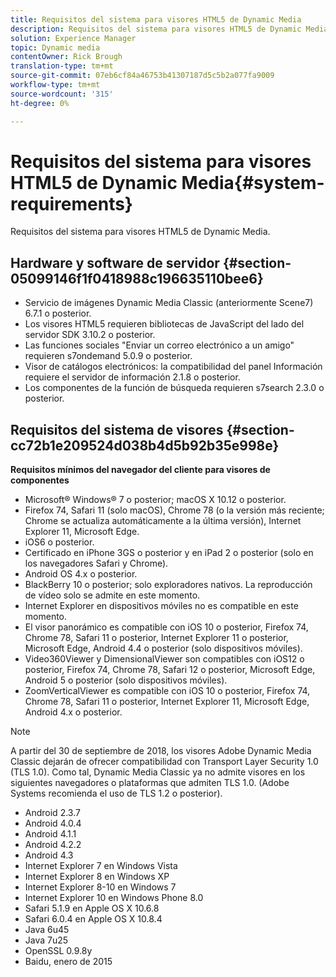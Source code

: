 ```yaml
---
title: Requisitos del sistema para visores HTML5 de Dynamic Media
description: Requisitos del sistema para visores HTML5 de Dynamic Media.
solution: Experience Manager
topic: Dynamic media
contentOwner: Rick Brough
translation-type: tm+mt
source-git-commit: 07eb6cf84a46753b41307187d5c5b2a077fa9009
workflow-type: tm+mt
source-wordcount: '315'
ht-degree: 0%

---
```



# Requisitos del sistema para visores HTML5 de Dynamic Media{#system-requirements}

Requisitos del sistema para visores HTML5 de Dynamic Media.

<!-- Updated January 13, 2021 from https://wiki.corp.adobe.com/pages/viewpage.action?spaceKey=scene7qa&title=s7Viewers%2C+S7SDK%2C+S7OnDemand+Release+Notes - Contact is Sasha -->

## Hardware y software de servidor {#section-05099146f1f0418988c196635110bee6}

* Servicio de imágenes Dynamic Media Classic (anteriormente Scene7) 6.7.1 o posterior.
* Los visores HTML5 requieren bibliotecas de JavaScript del lado del servidor SDK 3.10.2 o posterior.
* Las funciones sociales &quot;Enviar un correo electrónico a un amigo&quot; requieren s7ondemand 5.0.9 o posterior.
* Visor de catálogos electrónicos: la compatibilidad del panel Información requiere el servidor de información 2.1.8 o posterior.
* Los componentes de la función de búsqueda requieren s7search 2.3.0 o posterior.

## Requisitos del sistema de visores {#section-cc72b1e209524d038b4d5b92b35e998e}

**Requisitos mínimos del navegador del cliente para visores de componentes**

* Microsoft® Windows® 7 o posterior; macOS X 10.12 o posterior.
* Firefox 74, Safari 11 (solo macOS), Chrome 78 (o la versión más reciente; Chrome se actualiza automáticamente a la última versión), Internet Explorer 11, Microsoft Edge.
* iOS6 o posterior.
* Certificado en iPhone 3GS o posterior y en iPad 2 o posterior (solo en los navegadores Safari y Chrome).
* Android OS 4.x o posterior.
* BlackBerry 10 o posterior; solo exploradores nativos. La reproducción de vídeo solo se admite en este momento.
* Internet Explorer en dispositivos móviles no es compatible en este momento.
* El visor panorámico es compatible con iOS 10 o posterior, Firefox 74, Chrome 78, Safari 11 o posterior, Internet Explorer 11 o posterior, Microsoft Edge, Android 4.4 o posterior (solo dispositivos móviles).
* Video360Viewer y DimensionalViewer son compatibles con iOS12 o posterior, Firefox 74, Chrome 78, Safari 12 o posterior, Microsoft Edge, Android 5 o posterior (solo dispositivos móviles).
* ZoomVerticalViewer es compatible con iOS 10 o posterior, Firefox 74, Chrome 78, Safari 11 o posterior, Internet Explorer 11, Microsoft Edge, Android 4.x o posterior.

>[!NOTE]
>
>A partir del 30 de septiembre de 2018, los visores Adobe Dynamic Media Classic dejarán de ofrecer compatibilidad con Transport Layer Security 1.0 (TLS 1.0). Como tal, Dynamic Media Classic ya no admite visores en los siguientes navegadores o plataformas que admiten TLS 1.0. (Adobe Systems recomienda el uso de TLS 1.2 o posterior).

* Android 2.3.7
* Android 4.0.4
* Android 4.1.1
* Android 4.2.2
* Android 4.3
* Internet Explorer 7 en Windows Vista
* Internet Explorer 8 en Windows XP
* Internet Explorer 8-10 en Windows 7
* Internet Explorer 10 en Windows Phone 8.0
* Safari 5.1.9 en Apple OS X 10.6.8
* Safari 6.0.4 en Apple OS X 10.8.4
* Java 6u45
* Java 7u25
* OpenSSL 0.9.8y
* Baidu, enero de 2015

<!-- 

>[!NOTE]
>
>FLASH VIEWERS END-OF-LIFE—Effective January 31, 2017, Adobe Scene7 Publishing System officially ended support for the Flash viewer platform. For more information about this important change, see the following FAQ website:

[https://docs.adobe.com/content/docs/en/aem/6-1/administer/integration/marketing-cloud/scene7/flash-eol.html](https://docs.adobe.com/content/docs/en/aem/6-1/administer/integration/marketing-cloud/scene7/flash-eol.html).  

-->

